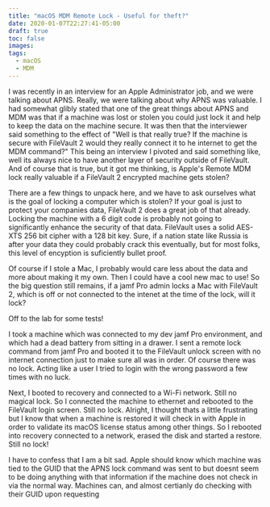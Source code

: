 ```yaml
---
title: "macOS MDM Remote Lock - Useful for theft?"
date: 2020-01-07T22:27:41-05:00
draft: true
toc: false
images:
tags:
  - macOS
  - MDM
---
```


I was recently in an interview for an Apple Administrator job, and we were talking about APNS. Really, we were talking about why APNS was valuable. I had somewhat glibly stated that one of the great things about APNS and MDM was that if a machine was lost or stolen you could just lock it and help to keep the data on the machine secure. It was then that the interviewer said something to the effect of "Well is that really true? If the machine is secure with FileVault 2 would they really connect it to he internet to get the MDM command?" This being an interview I pivoted and said something like, well its always nice to have another layer of security outside of FileVault. And of course that is true, but it got me thinking, is Apple's Remote MDM lock really valuable if a FileVault 2 encrypted machine gets stolen?

There are a few things to unpack here, and we have to ask ourselves what is the goal of locking a computer which is stolen? If your goal is just to protect your companies data, FileVault 2 does a great job of that already. Locking the machine with a 6 digit code is probably not going to significantly enhance the security of that data. FileVault uses a solid AES-XTS 256 bit cipher with a 128 bit key. Sure, if a nation state like Russia is after your data they could probably crack this eventually, but for most folks, this level of encyption is suficiently bullet proof.

Of course if I stole a Mac, I probably would care less about the data and more about making it my own. Then I could have a cool new mac to use! So the big question still remains, if a jamf Pro admin locks a Mac with FileVault 2, which is off or not connected to the intenet at the time of the lock, will it lock?

Off to the lab for some tests!

I took a machine which was connected to my dev jamf Pro environment, and which had a dead battery from sitting in a drawer. I sent a remote lock command from jamf Pro and booted it to the FileVault unlock screen with no internet connection just to make sure all was in order. Of course there was no lock. Acting like a user I tried to login with the wrong password a few times with no luck. 

Next, I booted to recovery and connected to a Wi-Fi network. Still no magical lock. So I connected the machine to ethernet and rebooted to the FileVault login screen. Still no lock. Alright, I thought thats a little frustrating but I know that when a machine is restored it will check in with Apple in order to validate its macOS license status among other things. So I rebooted into recovery connected to a network, erased the disk and started a restore. Still no lock!

I have to confess that I am a bit sad. Apple should know which machine was tied to the GUID that the APNS lock command was sent to but doesnt seem to be doing anything with that information if the machine does not check in via the normal way. Machines can, and almost certianly do checking with their GUID upon requesting 

